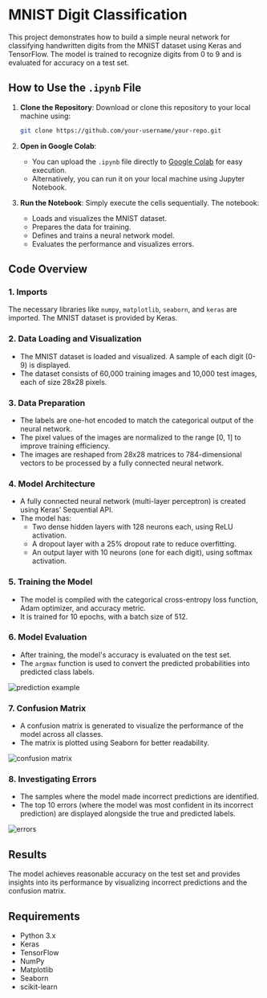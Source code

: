 # MNIST Digit Classification

This project demonstrates how to build a simple neural network for classifying handwritten digits from the MNIST dataset using Keras and TensorFlow. The model is trained to recognize digits from 0 to 9 and is evaluated for accuracy on a test set.

## How to Use the `.ipynb` File

1. **Clone the Repository**: Download or clone this repository to your local machine using:
    ```bash
    git clone https://github.com/your-username/your-repo.git
    ```
   
2. **Open in Google Colab**: 
   - You can upload the `.ipynb` file directly to [Google Colab](https://colab.research.google.com/) for easy execution.
   - Alternatively, you can run it on your local machine using Jupyter Notebook.

3. **Run the Notebook**: Simply execute the cells sequentially. The notebook:
    - Loads and visualizes the MNIST dataset.
    - Prepares the data for training.
    - Defines and trains a neural network model.
    - Evaluates the performance and visualizes errors.

## Code Overview

### 1. **Imports**

The necessary libraries like `numpy`, `matplotlib`, `seaborn`, and `keras` are imported. The MNIST dataset is provided by Keras.

### 2. **Data Loading and Visualization**

- The MNIST dataset is loaded and visualized. A sample of each digit (0-9) is displayed.
- The dataset consists of 60,000 training images and 10,000 test images, each of size 28x28 pixels.

### 3. **Data Preparation**

- The labels are one-hot encoded to match the categorical output of the neural network.
- The pixel values of the images are normalized to the range [0, 1] to improve training efficiency.
- The images are reshaped from 28x28 matrices to 784-dimensional vectors to be processed by a fully connected neural network.

### 4. **Model Architecture**

- A fully connected neural network (multi-layer perceptron) is created using Keras’ Sequential API.
- The model has:
  - Two dense hidden layers with 128 neurons each, using ReLU activation.
  - A dropout layer with a 25% dropout rate to reduce overfitting.
  - An output layer with 10 neurons (one for each digit), using softmax activation.

### 5. **Training the Model**

- The model is compiled with the categorical cross-entropy loss function, Adam optimizer, and accuracy metric.
- It is trained for 10 epochs, with a batch size of 512.

### 6. **Model Evaluation**

- After training, the model's accuracy is evaluated on the test set.
- The `argmax` function is used to convert the predicted probabilities into predicted class labels.

![prediction example](https://github.com/user-attachments/assets/42d1ba55-8252-42d2-99cc-6340f29f47b6)

### 7. **Confusion Matrix**

- A confusion matrix is generated to visualize the performance of the model across all classes.
- The matrix is plotted using Seaborn for better readability.

![confusion matrix](https://github.com/user-attachments/assets/7b5434a3-bbd3-4872-b543-27f55390a0ee)

### 8. **Investigating Errors**

- The samples where the model made incorrect predictions are identified.
- The top 10 errors (where the model was most confident in its incorrect prediction) are displayed alongside the true and predicted labels.

![errors](https://github.com/user-attachments/assets/5be1438a-cada-43de-9dba-63bfb424327d)

## Results

The model achieves reasonable accuracy on the test set and provides insights into its performance by visualizing incorrect predictions and the confusion matrix.

## Requirements

- Python 3.x
- Keras
- TensorFlow
- NumPy
- Matplotlib
- Seaborn
- scikit-learn
